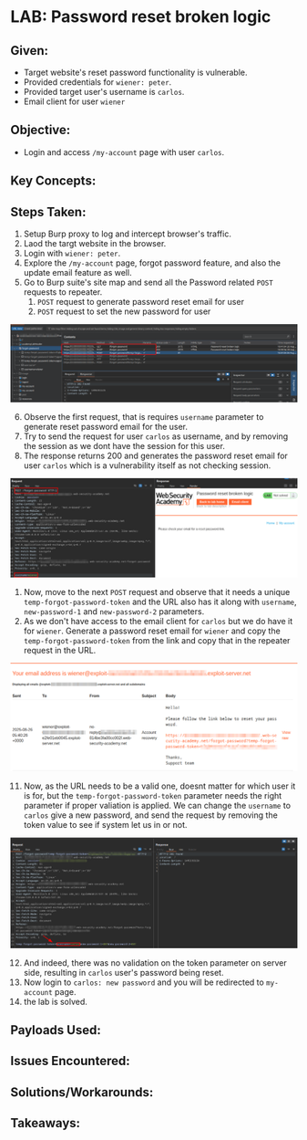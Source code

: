 # LAB: Password reset broken logic

## Given:

- Target website's reset password functionality is vulnerable.
- Provided credentials for `wiener: peter`.
- Provided target user's username is `carlos`.
- Email client for user `wiener`

## Objective:

- Login and access `/my-account` page with user `carlos`.

## Key Concepts:

## Steps Taken:

1. Setup Burp proxy to log and intercept browser's traffic.
2. Laod the targt website in the browser.
3. Login with `wiener: peter`.
4. Explore the `/my-account` page, forgot password feature, and also the update email feature as well.
5. Go to Burp suite's site map and send all the Password related `POST` requests to repeater.
   1. `POST` request to generate password reset email for user
   2. `POST` request to set the new password for user

![](./Images/send%20all%20the%20password%20reset%20requests%20to%20repeater.png)

6. Observe the first request, that is requires `username` parameter to generate reset password email for the user.
7. Try to send the request for user `carlos` as username, and by removing the session as we dont have the session for this user.
8. The response returns 200 and generates the password reset email for user `carlos` which is a vulnerability itself as not checking session.

![](./Images/generate%20email%20request%20without%20session.png)

1. Now, move to the next `POST` request and observe that it needs a unique `temp-forgot-password-token` and the URL also has it along with `username`, `new-password-1` and `new-password-2` parameters.
2. As we don't have access to the email client for `carlos` but we do have it for `wiener`. Generate a password reset email for `wiener` and copy the `temp-forgot-password-token` from the link and copy that in the repeater request in the URL.

![](./Images/Email%20Client.png)

11. Now, as the URL needs to be a valid one, doesnt matter for which user it is for, but the `temp-forgot-password-token` parameter needs the right parameter if proper valiation is applied. We can change the `username` to `carlos` give a new password, and send the request by removing the token value to see if system let us in or not.

![](./Images/removed%20the%20token%20value%20and%20changed%20username%20to%20carlos%20for%20password%20reset%20final%20request.png)

12. And indeed, there was no validation on the token parameter on server side, resulting in `carlos` user's password being reset.
13. Now login to `carlos: new password` and you will be redirected to `my-account` page.
14. the lab is solved.

## Payloads Used:

## Issues Encountered:

## Solutions/Workarounds:

## Takeaways:

